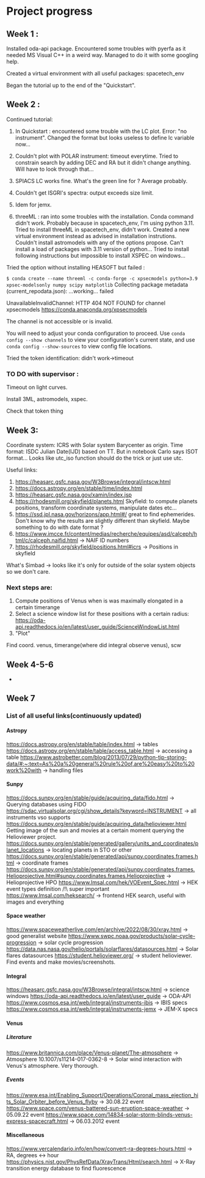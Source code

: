 # Project progress

## Week 1 :  
Installed oda-api package. Encountered some troubles with pyerfa as it needed MS Visual C++ in a weird way. Managed to do it with some googling help.

Created a virtual environment with all useful packages: spacetech_env

Began the tutorial up to the end of the "Quickstart".
## Week 2 :    
Continued tutorial:

1. In Quickstart : encountered some trouble with the LC plot. Error: "no instrument". Changed the format but looks useless to define lc variable now...

2. Couldn't plot with POLAR instrument: timeout everytime. Tried to constrain search by adding DEC and RA but it didn't change anything. Will have to look through that...

3. SPIACS LC works fine. What's the green line for ? Average probably.
4. Couldn't get ISGRI's spectra: output exceeds size limit.
5. Idem for jemx.
6. threeML : ran into some troubles with the installation. Conda command didn't work. Probably because in spacetech_env, I'm using python 3.11. Tried to install threeML in spacetech_env, didn't work. Created a new virtual environment instead as advised in installation instrutions. Couldn't install astromodels with any of the options propose.
Can't install a load of packages with 3.11 version of python...
Tried to install following instructions but impossible to install XSPEC on windows...

Tried the option without installing HEASOFT but failed :

`$ conda create --name threeml -c conda-forge -c xpsecmodels python=3.9 xpsec-modelsonly numpy scipy matplotlib`
Collecting package metadata (current_repodata.json): ...working... failed

UnavailableInvalidChannel: HTTP 404 NOT FOUND for channel xpsecmodels <https://conda.anaconda.org/xpsecmodels>

The channel is not accessible or is invalid.

You will need to adjust your conda configuration to proceed.
Use `conda config --show channels` to view your configuration's current state,
and use `conda config --show-sources` to view config file locations.

Tried the token identification: didn't work->timeout

### TO DO with supervisor :
Timeout on light curves.

Install 3ML, astromodels, xspec.

Check that token thing

## Week 3:

Coordinate system: ICRS with Solar system Barycenter as origin.
Time format: ISDC Julian Date(IJD) based on TT. But in notebook Carlo says ISOT format... Looks like utc_iso function should do the trick or just use utc.

Useful links: 
1. https://heasarc.gsfc.nasa.gov/W3Browse/integral/intscw.html
2. https://docs.astropy.org/en/stable/time/index.html
3. https://heasarc.gsfc.nasa.gov/xamin/index.jsp
4. https://rhodesmill.org/skyfield/planets.html Skyfield: to compute planets positions, transform coordinate systems, manipulate dates etc...
5. https://ssd.jpl.nasa.gov/horizons/app.html#/ great to find ephemerides. Don't know why the results are slightly different than skyfield. Maybe something to do with date format ?
6. https://www.imcce.fr/content/medias/recherche/equipes/asd/calceph/html/c/calceph.naifid.html -> NAIF ID numbers
7. https://rhodesmill.org/skyfield/positions.html#icrs -> Positions in skyfield

What's Simbad -> looks like it's only for outside of the solar system objects so we don't care.

### Next steps are:

1. Compute positions of Venus when is was maximally elongated in a certain timerange
2. Select a science window list for these positions with a certain radius: https://oda-api.readthedocs.io/en/latest/user_guide/ScienceWindowList.html
3. "Plot"

Find coord. venus, timerange(where did integral observe venus), scw

## Week 4-5-6
-
## Week 7

### List of all useful links(continuously updated)

#### Astropy

https://docs.astropy.org/en/stable/table/index.html -> tables
https://docs.astropy.org/en/stable/table/access_table.html -> accessing a table
https://www.astrobetter.com/blog/2013/07/29/python-tip-storing-data/#:~:text=As%20a%20general%20rule%20of,are%20easy%20to%20work%20with -> handling files

#### Sunpy

https://docs.sunpy.org/en/stable/guide/acquiring_data/fido.html -> Querying databases using FIDO
https://sdac.virtualsolar.org/cgi/show_details?keyword=INSTRUMENT -> all instruments vso supports
https://docs.sunpy.org/en/stable/guide/acquiring_data/helioviewer.html Getting image of the sun and movies at a certain moment querying the Helioviewer project.
https://docs.sunpy.org/en/stable/generated/gallery/units_and_coordinates/planet_locations -> locating planets in STO or other
https://docs.sunpy.org/en/stable/generated/api/sunpy.coordinates.frames.html -> coordinate frames
https://docs.sunpy.org/en/stable/generated/api/sunpy.coordinates.frames.Helioprojective.html#sunpy.coordinates.frames.Helioprojective -> Helioprojective HPO
https://www.lmsal.com/hek/VOEvent_Spec.html -> HEK event types definition /!\ super important
https://www.lmsal.com/heksearch/ -> frontend HEK search, useful with images and everything


#### Space weather

https://www.spaceweatherlive.com/en/archive/2022/08/30/xray.html -> good generalist website
https://www.swpc.noaa.gov/products/solar-cycle-progression -> solar cycle progression
https://data.nas.nasa.gov/helio/portals/solarflares/datasources.html -> Solar flares datasources
https://student.helioviewer.org/ -> student helioviewer. Find events and make movies/screenshots.

#### Integral

https://heasarc.gsfc.nasa.gov/W3Browse/integral/intscw.html -> science windows
https://oda-api.readthedocs.io/en/latest/user_guide -> ODA-API
https://www.cosmos.esa.int/web/integral/instruments-ibis -> IBIS specs
https://www.cosmos.esa.int/web/integral/instruments-jemx -> JEM-X specs

#### Venus

##### Literature

https://www.britannica.com/place/Venus-planet/The-atmosphere -> Atmosphere
10.1007/s11214-017-0362-8 -> Solar wind interaction with Venus's atmosphere. Very thorough.

##### Events

https://www.esa.int/Enabling_Support/Operations/Coronal_mass_ejection_hits_Solar_Orbiter_before_Venus_flyby -> 30.08.22 event
https://www.space.com/venus-battered-sun-eruption-space-weather -> 05.09.22 event
https://www.space.com/14834-solar-storm-blinds-venus-express-spacecraft.html -> 06.03.2012 event


#### Miscellaneous

https://www.vercalendario.info/en/how/convert-ra-degrees-hours.html -> RA, degrees <-> hour
https://physics.nist.gov/PhysRefData/XrayTrans/Html/search.html -> X-Ray transition energy database to find fluorescence
